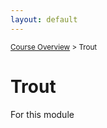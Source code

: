```yaml
---
layout: default
---
```


<sub>[Course Overview](index.md) \> Trout</sub>

# Trout

For this module



<br/>

